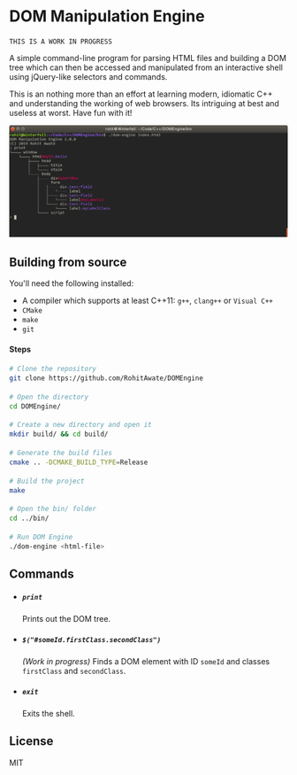 # DOM Manipulation Engine
`THIS IS A WORK IN PROGRESS`

A simple command-line program for parsing HTML files and building a DOM tree which can then be accessed and manipulated from an interactive shell using jQuery-like selectors and commands.

This is an nothing more than an effort at learning modern, idiomatic C++ and understanding the working of web browsers. Its intriguing at best and useless at worst. Have fun with it!

![screenshot](assets/screenshot.png)

## Building from source
You'll need the following installed:
- A compiler which supports at least C++11: `g++`, `clang++` or `Visual C++`
- `CMake`
- `make`
- `git`

#### Steps
```bash
# Clone the repository
git clone https://github.com/RohitAwate/DOMEngine

# Open the directory
cd DOMEngine/

# Create a new directory and open it
mkdir build/ && cd build/

# Generate the build files
cmake .. -DCMAKE_BUILD_TYPE=Release

# Build the project
make

# Open the bin/ folder
cd ../bin/

# Run DOM Engine
./dom-engine <html-file>
```

## Commands

- ##### `print`
    Prints out the DOM tree.
- ##### `$("#someId.firstClass.secondClass")`
    _(Work in progress)_ Finds a DOM element with ID `someId` and classes `firstClass` and `secondClass`.
- ##### `exit`
    Exits the shell.

## License
MIT
    
